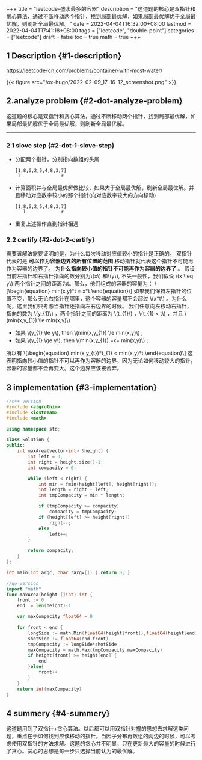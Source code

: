 +++
title = "leetcode-盛水最多的容器"
description = "这道题的核心是双指针和贪心算法，通过不断移动两个指针，找到局部最优解，如果局部最优解优于全局最优解，则刷新全局最优解。"
date = 2022-04-04T16:32:00+08:00
lastmod = 2022-04-04T17:41:18+08:00
tags = ["leetcode", "double-point"]
categories = ["leetcode"]
draft = false
toc = true
math = true
+++

<!--more-->


## 1 Description {#1-description}

<https://leetcode-cn.com/problems/container-with-most-water/>

{{< figure src="/ox-hugo/2022-02-09_17-16-12_screenshot.png" >}}


## 2.analyze problem {#2-dot-analyze-problem}

这道题的核心是双指针和贪心算法，通过不断移动两个指针，找到局部最优解，如果局部最优解优于全局最优解，则刷新全局最优解。

---


### 2.1 slove step {#2-dot-1-slove-step}

-   分配两个指针，分别指向数组的头尾

    ```nil
    [1,8,6,2,5,4,8,3,7]
     l               r
    ```
-   计算面积并与全局最优解做比较，如果大于全局最优解，刷新全局最优解。并且移动对应数字较小的那个指针(向对应数字较大的方向移动)

    ```nil
    [1,8,6,2,5,4,8,3,7]
       l             r
    ```
-   重复上述操作直到指针相遇


### 2.2 certify {#2-dot-2-certify}

需要该解法需要证明的是，为什么每次移动对应值较小的指针是正确的。
双指针代表的是 **可以作为容器边界的所有位置的范围** 移动指针就代表这个指针不可能再作为容器的边界了。 **为什么指向较小值的指针不可能再作为容器的边界了** 。
假设当前左指针和右指针指向的数分别为\\(x\\) 和\\(y\\), 不失一般性，我们假设 \\(x \leq y\\) 两个指针之间的距离为t。那么，他们组成的容器的容量为：
\\[\begin{equation}
min(x,y)\*t = x\*t
\end{equation}\\]
如果我们保持左指针的位置不变，那么无论右指针在哪里，这个容器的容量都不会超过 \\(x\*t\\) 。为什么呢，这里我们只考虑当指针还指向左右边界的时候。
我们任意向左移动右指针，指向的数为 \\(y\_{1}\\) ，两个指针之间的距离为 \\(t\_{1}\\) ，\\(t\_{1} < t\\) ，并且 \\(min(x,y\_{1}) \le min(x,y)\\)

-   如果 \\(y\_{1} \le y\\), then \\(min(x,y\_{1}) \le min(x,y)\\) ;
-   如果 \\(y\_{1} \ge y\\), then \\(min(x,y\_{1}) =x= min(x,y)\\) ;

所以有
\\[\begin{equation}
min(x,y\_{t})\*t\_{1} < min(x,y)\*t
\end{equation}\\]
这表明指向较小值的指针不可以再作为容器的边界，因为无论如何移动较大的指针，容器的容量都不会再变大。这个边界应该被舍弃。


## 3 implementation {#3-implementation}

```cpp
//c++ version
#include <algrothim>
#include <iostream>
#include <math>

using namespace std;

class Solution {
public:
    int maxArea(vector<int> &height) {
        int left = 0;
        int right = height.size()-1;
        int compacity = 0;

        while (left < right) {
            int min = fmin(height[left], height[right]);
            int length = right - left;
            int tmpCompacity = min * length;

            if (tmpCompacity >= compacity)
                compacity = tmpCompacity;
            if (height[left] >= height[right])
                right--;
            else
                left++;
        }

        return compacity;
    }
};

int main(int argc, char *argv[]) { return 0; }
```

```go
//go version
import "math"
func maxArea(height []int) int {
    front := 0
    end := len(height)-1

    var maxCompacity float64 = 0

    for front < end {
        longSide := math.Min(float64(height[front]),float64(height[end]))
        shotSide := float64(end-front)
        tmpCompacity := longSide*shotSide
        maxCompacity = math.Max(tmpCompacity,maxCompacity)
        if height[front] >= height[end] {
            end--
        }else{
            front++
        }
    }
    return int(maxCompacity)
}
```


## 4 summery {#4-summery}

这道题用到了双指针+贪心算法。以后都可以用双指针对撞的思想去求解这类问题，重点在于如何找到应该移动的指针。当因子分布再数组的两边的时候，可以考虑使用双指针的方法求解。这题的贪心并不明显，只在更新最大的容量的时候进行了贪心。贪心的思想是每一步只选择当前认为的最优解。
